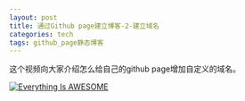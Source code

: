 ```yaml
---
layout: post
title: 通过Github page建立博客-2-建立域名
categories: tech
tags: github_page静态博客
---
```


这个视频向大家介绍怎么给自己的github page增加自定义的域名。

[![Everything Is AWESOME](/images/github_page/1.PNG)](https://youtu.be/Y-fmxhhoj8w "Everything Is AWESOME")

